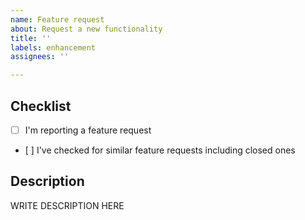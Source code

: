 ```yaml
---
name: Feature request
about: Request a new functionality
title: ''
labels: enhancement
assignees: ''

---
```


<!--

######################################################################
  WARNING!
  IGNORING THE FOLLOWING TEMPLATE WILL RESULT IN ISSUE CLOSED AS INCOMPLETE
######################################################################

-->

## Checklist
<!--
Put x into all boxes (like this [x]) once you have completed what they say.
Make sure complete everything in the checklist.
-->
- [ ] I'm reporting a feature request
- [ ] I've checked for similar feature requests including closed ones

## Description
<!-- 
...
-->

WRITE DESCRIPTION HERE